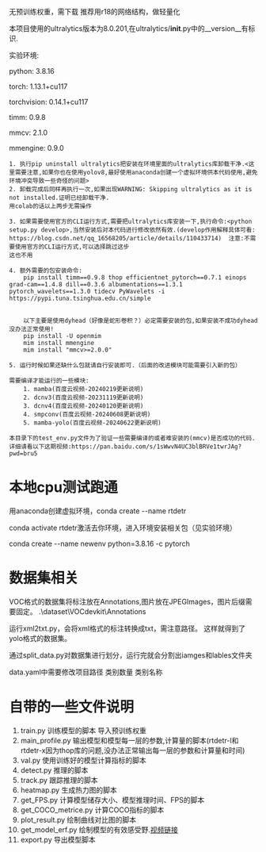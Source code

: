 无预训练权重，需下载
推荐用r18的网络结构，做轻量化


本项目使用的ultralytics版本为8.0.201,在ultralytics/__init__.py中的__version__有标识.

实验环境:

python: 3.8.16

torch: 1.13.1+cu117

torchvision: 0.14.1+cu117

timm: 0.9.8

mmcv: 2.1.0

mmengine: 0.9.0

```
1. 执行pip uninstall ultralytics把安装在环境里面的ultralytics库卸载干净.<这里需要注意,如果你也在使用yolov8,最好使用anaconda创建一个虚拟环境供本代码使用,避免环境冲突导致一些奇怪的问题>
2. 卸载完成后同样再执行一次,如果出现WARNING: Skipping ultralytics as it is not installed.证明已经卸载干净.
用colab的话以上两步无需操作

3. 如果需要使用官方的CLI运行方式,需要把ultralytics库安装一下,执行命令:<python setup.py develop>,当然安装后对本代码进行修改依然有效.(develop作用解释具体可看: https://blog.csdn.net/qq_16568205/article/details/110433714)  注意:不需要使用官方的CLI运行方式,可以选择跳过这步
这也不用

4. 额外需要的包安装命令:
    pip install timm==0.9.8 thop efficientnet_pytorch==0.7.1 einops grad-cam==1.4.8 dill==0.3.6 albumentations==1.3.1 pytorch_wavelets==1.3.0 tidecv PyWavelets -i https://pypi.tuna.tsinghua.edu.cn/simple


    以下主要是使用dyhead（好像是蛇形卷积？）必定需要安装的包,如果安装不成功dyhead没办法正常使用!
    pip install -U openmim
    mim install mmengine
    mim install "mmcv>=2.0.0"

5. 运行时候如果还缺什么包就请自行安装即可.（后面的改进模块可能需要引入新的包）

需要编译才能运行的一些模块:
    1. mamba(百度云视频-20240219更新说明)
    2. dcnv3(百度云视频-20231119更新说明)
    3. dcnv4(百度云视频-20240120更新说明)
    4. smpconv(百度云视频-20240608更新说明)
    5. mamba-yolo(百度云视频-20240622更新说明)

本目录下的test_env.py文件为了验证一些需要编译的或者难安装的(mmcv)是否成功的代码.详细请看以下这期视频:https://pan.baidu.com/s/1sWwvN4UC3blBRVe1twrJAg?pwd=bru5
```

# 本地cpu测试跑通
用anaconda创建虚拟环境，conda create --name rtdetr

conda activate rtdetr激活去你环境，进入环境安装相关包（见实验环境）

conda create --name newenv python=3.8.16 -c pytorch




# 数据集相关
VOC格式的数据集将标注放在Annotations,图片放在JPEGImages，图片后缀需要固定。
.\dataset\VOCdevkit\Annotations

运行xml2txt.py，会将xml格式的标注转换成txt，需注意路径。
这样就得到了yolo格式的数据集。

通过split_data.py对数据集进行划分，运行完就会分割出iamges和lables文件夹

data.yaml中需要修改项目路径 类别数量 类别名称


# 自带的一些文件说明
1. train.py
    训练模型的脚本 导入预训练权重
2. main_profile.py
    输出模型和模型每一层的参数,计算量的脚本(rtdetr-l和rtdetr-x因为thop库的问题,没办法正常输出每一层的参数和计算量和时间)
3. val.py
    使用训练好的模型计算指标的脚本
4. detect.py
    推理的脚本
5. track.py
    跟踪推理的脚本
6. heatmap.py
    生成热力图的脚本
7. get_FPS.py
    计算模型储存大小、模型推理时间、FPS的脚本
8. get_COCO_metrice.py
    计算COCO指标的脚本
9. plot_result.py
    绘制曲线对比图的脚本
10. get_model_erf.py
    绘制模型的有效感受野.[视频链接](https://www.bilibili.com/video/BV1Gx4y1v7ZZ/)
11. export.py
    导出模型脚本
